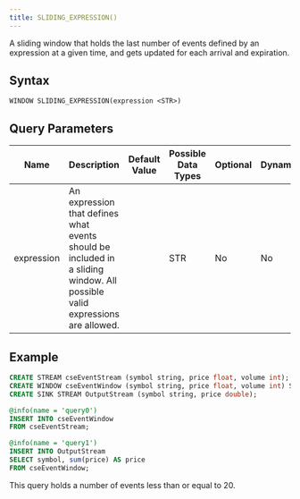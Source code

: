 ```yaml
---
title: SLIDING_EXPRESSION()
---
```


A sliding window that holds the last number of events defined by an expression at a given time, and gets updated for each arrival and expiration.

## Syntax

    WINDOW SLIDING_EXPRESSION(expression <STR>)

## Query Parameters

| Name          | Description     | Default Value | Possible Data Types | Optional | Dynamic |
|----------|---------------------------------------|-------------|-----------------|----------|---------|
| expression | An expression that defines what events should be included in a sliding window. All possible valid expressions are allowed. |          | STR        | No       | No      |

## Example

```sql
CREATE STREAM cseEventStream (symbol string, price float, volume int);
CREATE WINDOW cseEventWindow (symbol string, price float, volume int) SLIDING_EXPRESSION('count() <= 20');
CREATE SINK STREAM OutputStream (symbol string, price double);

@info(name = 'query0')
INSERT INTO cseEventWindow
FROM cseEventStream;

@info(name = 'query1')
INSERT INTO OutputStream
SELECT symbol, sum(price) AS price
FROM cseEventWindow;
```

This query holds a number of events less than or equal to 20.
